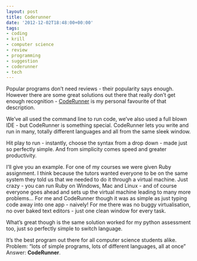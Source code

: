 ```yaml
---
layout: post
title: Coderunner
date: '2012-12-02T18:48:00+00:00'
tags:
- coding
- krill
- computer science
- review
- programming
- suggestion
- coderunner
- tech
---
```

Popular programs don’t need reviews - their popularity says enough. However there are some great solutions out there that really don’t get enough recognition - [CodeRunner](http://krillapps.com/coderunner/) is my personal favourite of that description.

We’ve all used the command line to run code, we’ve also used a full blown IDE - but CodeRunner is something special. CodeRunner lets you write and run in many, totally different languages and all from the same sleek window.

Hit play to run - instantly, choose the syntax from a drop down - made just so perfectly simple. And from simplicity comes speed and greater productivity.

I’ll give you an example. For one of my courses we were given Ruby assignment. I think because the tutors wanted everyone to be on the same system they told us that we needed to do it through a virtual machine. Just crazy - you can run Ruby on Windows, Mac and Linux - and of course everyone goes ahead and sets up the virtual machine leading to many more problems… For me and CodeRunner though it was as simple as just typing code away into one app - naively! For me there was no buggy virtualisation, no over baked text editors - just one clean window for every task.

What’s great though is the same solution worked for my python assessment too, just so perfectly simple to switch language.

It’s the best program out there for all computer science students alike. Problem: “lots of simple programs, lots of different languages, all at once” Answer: **CodeRunner**.
